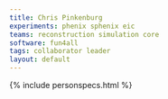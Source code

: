 ```yaml
---
title: Chris Pinkenburg
experiments: phenix sphenix eic
teams: reconstruction simulation core
software: fun4all
tags: collaborator leader
layout: default
---
```


{% include personspecs.html %}
